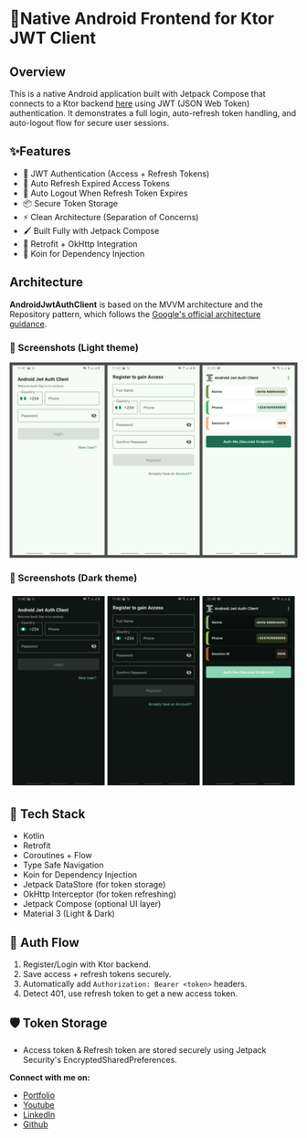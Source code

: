 
# 📱Native Android Frontend for Ktor JWT Client

## Overview
This is a native Android application built with Jetpack Compose that connects to a Ktor backend [here](https://github.com/jante-adebowale/ktor-jwt-auth) using JWT (JSON Web Token) authentication.
It demonstrates a full login, auto-refresh token handling, and auto-logout flow for secure user sessions.

## ✨Features

- 🔐 JWT Authentication (Access + Refresh Tokens)
- 🔄 Auto Refresh Expired Access Tokens
- 🚪 Auto Logout When Refresh Token Expires
- 📦 Secure Token Storage
- ⚡  Clean Architecture (Separation of Concerns)
- 🖌️ Built Fully with Jetpack Compose
- 🔗 Retrofit + OkHttp Integration
- 🧩 Koin for Dependency Injection

## Architecture
**AndroidJwtAuthClient** is based on the MVVM architecture and the Repository pattern, which follows the [Google's official architecture guidance](https://developer.android.com/topic/architecture).

### 📸 Screenshots (Light theme)
![Screenshot showing Login, Registration Screen and Home screen](https://github.com/jante-adebowale/AndroidJwtAuthClient/blob/master/screenshots/light.png?raw=true "Screenshot showing Login, Registration Screen and Home screen")
### 📸 Screenshots (Dark theme)
![Screenshot showing Login, Registration Screen and Home screen](https://github.com/jante-adebowale/AndroidJwtAuthClient/blob/master/screenshots/dark.jpeg?raw=true "Screenshot showing Login, Registration Screen and Home screen")

## 🧰 Tech Stack

- Kotlin
- Retrofit
- Coroutines + Flow
- Type Safe Navigation
- Koin for Dependency Injection
- Jetpack DataStore (for token storage)
- OkHttp Interceptor (for token refreshing)
- Jetpack Compose (optional UI layer)
- Material 3 (Light & Dark)

## 🔐 Auth Flow

1. Register/Login with Ktor backend.
2. Save access + refresh tokens securely.
3. Automatically add `Authorization: Bearer <token>` headers.
4. Detect 401, use refresh token to get a new access token.

## 🛡️ Token Storage
- Access token & Refresh token are stored securely using Jetpack Security's EncryptedSharedPreferences.

**Connect with me on:**
* [Portfolio](https://www.janteadebowale.com)
* [Youtube](https://www.youtube.com/@jante-adebowale)
* [LinkedIn](https://www.linkedin.com/in/jante-adebowale)
* [Github](https://github.com/jante-adebowale)



